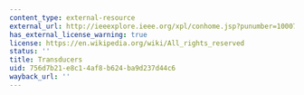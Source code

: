 ```yaml
---
content_type: external-resource
external_url: http://ieeexplore.ieee.org/xpl/conhome.jsp?punumber=1000712
has_external_license_warning: true
license: https://en.wikipedia.org/wiki/All_rights_reserved
status: ''
title: Transducers
uid: 756d7b21-e8c1-4af8-b624-ba9d237d44c6
wayback_url: ''
---
```

